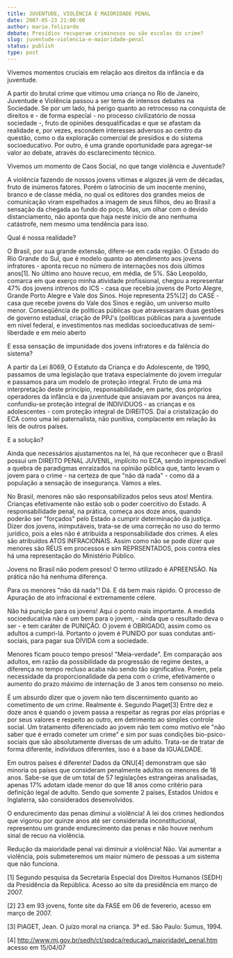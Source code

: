 ```yaml
---
title: JUVENTUDE, VIOLÊNCIA E MAIORIDADE PENAL
date: 2007-05-23 21:00:00
author: mario.felizardo
debate: Presídios recuperam criminosos ou são escolas do crime?
slug: juventude-violencia-e-maioridade-penal
status: publish 
type: post
---
```


Vivemos momentos cruciais em relação aos direitos da infância e da juventude.  

A partir do brutal crime que vitimou uma criança no Rio de Janeiro, Juventude e Violência passou a ser tema de intensos debates na Sociedade. Se por um lado, há perigo quanto ao retrocesso na conquista de direitos e - de forma especial - no processo civilizatório de nossa sociedade -, fruto de opiniões desqualificadas e que se afastam da realidade e, por vezes, escondem interesses adversos ao centro da questão, como o da exploração comercial de presídios e do sistema socioeducativo. Por outro, é uma grande oportunidade para agregar-se valor ao debate, através do esclarecimento técnico.  

  

Vivemos um momento de Caos Social, no que tange violência e Juventude?  

A violência fazendo de nossos jovens vítimas e algozes já vem de décadas, fruto de inúmeros fatores. Porém o latrocínio de um inocente menino, branco e de classe média, no qual os editores dos grandes meios de comunicação viram espelhados a imagem de seus filhos, deu ao Brasil a sensação da chegada ao fundo do poço. Mas, um olhar com o devido distanciamento, não aponta que haja neste início de ano nenhuma catástrofe, nem mesmo uma tendência para isso.  

  

Qual é nossa realidade?  

O Brasil, por sua grande extensão, difere-se em cada região. O Estado do Rio Grande do Sul, que é modelo quanto ao atendimento aos jovens infratores - aponta recuo no número de internações nos dois últimos anos[1]. No último ano houve recuo, em média, de 5%. São Leopoldo, comarca em que exerço minha atividade profissional, chegou a representar 47% dos jovens intrenos do ICS - casa que recebia jovens de Porto Alegre, Grande Porto Alegre e Vale dos Sinos. Hoje representa 25%[2] do CASE - casa que recebe jovens do Vale dos Sinos e região, um universo muito menor. Conseqüência de políticas públicas que atravessaram duas gestões de governo estadual, criação de PPJ's (políticas públicas para a juventude em nível federal, e investimentos nas medidas socioeducativas de semi-liberdade e em meio aberto  

  

E essa sensação de impunidade dos jovens infratores e da falência do sistema?  

A partir da Lei 8069, O Estatuto da Criança e do Adolescente, de 1990, passamos de uma legislação que tratava especialmente do jovem irregular e passamos para um modelo de proteção integral. Fruto de uma má interpretação deste princípio, responsabilidade, em parte, dos próprios operadores da infância e da juventude que ansiavam por avanços na área, confundiu-se proteção integral de INDIVíDUOS - as crianças e os adolescentes - com proteção integral de DIREITOS. Daí a cristalização do ECA como uma lei paternalista, não punitiva, complacente em relação às leis de outros países.  

  

E a solução?  

Ainda que necessários ajustamentos na lei, há que reconhecer que o Brasil possui um DIREITO PENAL JUVENIL, implícito no ECA, sendo imprescindível a quebra de paradigmas enraizados na opinião pública que, tanto levam o jovem para o crime - na certeza de que "não dá nada" - como dá a população a sensação de insegurança. Vamos a eles.  

  

No Brasil, menores não são responsabilizados pelos seus atos! Mentira. Crianças efetivamente não estão sob o poder coercitivo do Estado. A responsabilidade penal, na prática, começa aos doze anos, quando poderão ser "forçados" pelo Estado a cumprir determinação da justiça. Dizer dos jovens, inimputáveis, trata-se de uma correção no uso do termo jurídico, pois a eles não é atribuída a responsabilidade dos crimes. A eles são atribuídos ATOS INFRACIONAIS. Assim como não se pode dizer que menores são RÉUS em processos e sim REPRSENTADOS, pois contra eles há uma representação do Ministério Público.  

Jovens no Brasil não podem presos! O termo utilizado é APREENSÃO. Na prática não há nenhuma diferença.   

Para os menores "não dá nada"! Dá. E dá bem mais rápido. O processo de Apuração de ato infracional é extremamente célere.   

Não há punição para os jovens! Aqui o ponto mais importante. A medida socioeducativa não é um bem para o jovem, - ainda que o resultado deva o ser - e tem caráter de PUNIÇÃO. O jovem é OBRIGADO, assim como os adultos a cumpri-lá. Portanto o jovem é PUNIDO por suas condutas anti-sociais, para pagar sua DÍVIDA com a sociedade.   

Menores ficam pouco tempo presos! "Meia-verdade". Em comparação aos adultos, em razão da possibilidade da progressão de regime destes, a diferença no tempo recluso acaba não sendo tão significativa. Porém, pela necessidade da proporcionalidade da pena com o crime, efetivamente o aumento do prazo máximo de internação de 3 anos tem consenso no meio.   

É um absurdo dizer que o jovem não tem discernimento quanto ao cometimento de um crime. Realmente é. Segundo Piaget[3] Entre dez e doze anos é quando o jovem passa a respeitar as regras por elas próprias e por seus valores e respeito ao outro, em detrimento ao simples controle social. Um tratamento diferenciado ao jovem não tem como motivo ele "não saber que é errado cometer um crime" e sim por suas condições bio-psico-sociais que são absolutamente diversas de um adulto. Trata-se de tratar de forma diferente, indivíduos diferentes, isso é a base da IGUALDADE.  

Em outros países é diferente! Dados da ONU[4] demonstram que são minoria os países que consideram penalmente adultos os menores de 18 anos. Sabe-se que de um total de 57 legislações estrangeiras analisadas, apenas 17% adotam idade menor do que 18 anos como critério para definição legal de adulto. Sendo que somente 2 países, Estados Unidos e Inglaterra, são considerados desenvolvidos.  

O endurecimento das penas diminui a violência! A lei dos crimes hediondos que vigorou por quinze anos até ser considerada inconstitucional, representou um grande endurecimento das penas e não houve nenhum sinal de recuo na violência.   

Redução da maioridade penal vai diminuir a violência! Não. Vai aumentar a violência, pois submeteremos um maior número de pessoas a um sistema que não funciona.  

  

  

  

  

[1] Segundo pesquisa da Secretaria Especial dos Direitos Humanos (SEDH) da Presidência da República. Acesso ao site da presidência em março de 2007.  

[2] 23 em 93 jovens, fonte site da FASE em 06 de fevererio, acesso em março de 2007.  

[3] PIAGET, Jean. O juízo moral na criança. 3ª ed. São Paulo: Sumus, 1994.  

[4] http://www.mj.gov.br/sedh/ct/spdca/reducao\_maioridade\_penal.htm acesso em 15/04/07
